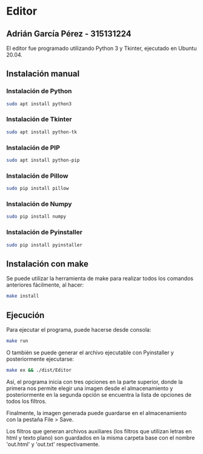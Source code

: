 # Editor

## Adrián García Pérez - 315131224

El editor fue programado utilizando Python 3 y Tkinter, ejecutado en
Ubuntu 20.04.

## Instalación manual

### Instalación de Python

```sh
sudo apt install python3
```

### Instalación de Tkinter

```sh
sudo apt install python-tk
```

### Instalación de PIP

```sh
sudo apt install python-pip
```

### Instalación de Pillow

```sh
sudo pip install pillow
```

### Instalación de Numpy

```sh
sudo pip install numpy
```

### Instalación de Pyinstaller

```sh
sudo pip install pyinstaller
```

## Instalación con make

Se puede utilizar la herramienta de make para realizar todos los comandos
anteriores fácilmente, al hacer:

```sh
make install
```

## Ejecución

Para ejecutar el programa, puede hacerse desde consola:

```sh
make run
```

O también se puede generar el archivo ejecutable con Pyinstaller y posteriormente
ejecutarse:

```sh
make ex && ./dist/Editor
```

Así, el programa inicia con tres opciones en la parte superior,
donde la primera nos permite elegir una imagen desde el almacenamiento
y posteriormente en la segunda opción se encuentra la lista de opciones
de todos los filtros.

Finalmente, la imagen generada puede guardarse en el almacenamiento
con la pestaña File > Save.

Los filtros que generan archivos auxiliares (los filtros que utilizan letras en html
y texto plano) son guardados en la misma carpeta base con el nombre 'out.html' y 'out.txt'
respectivamente.
